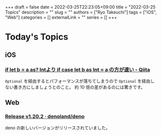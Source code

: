 +++
draft = false
date = 2022-03-25T22:23:05+09:00
title = "2022-03-25 Topics"
description = ""
slug = ""
authors = ["Ryo Takeuchi"]
tags = ["iOS", "Web"]
categories = []
externalLink = ""
series = []
+++

# Today's Topics

## iOS

### [if let b = a as? Intより if case let b as Int = a の方が速い - Qiita](https://qiita.com/ObuchiYuki/items/80b349231c8f8414144f)

`Optional` を経由するとパフォーマンスが落ちてしまうので `Optional` を経由しない書き方にしましょうとのこと。
約 10 倍の差があるのには驚きです。

## Web

### [Release v1.20.2 · denoland/deno](https://github.com/denoland/deno/releases/tag/v1.20.2)

deno の新しいバージョンがリリースされていました。
